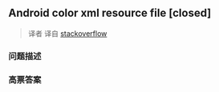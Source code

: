 ## Android color xml resource file [closed]

> 译者 译自 [stackoverflow](http://stackoverflow.com/questions/3769762/android-color-xml-resource-file) 

### 问题描述 

### 高票答案 

